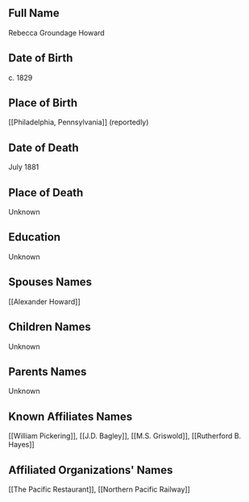 ## Full Name
Rebecca Groundage Howard

## Date of Birth
c. 1829

## Place of Birth
[[Philadelphia, Pennsylvania]] (reportedly)

## Date of Death
July 1881

## Place of Death
Unknown

## Education
Unknown

## Spouses Names
[[Alexander Howard]]

## Children Names
Unknown

## Parents Names
Unknown

## Known Affiliates Names
[[William Pickering]], [[J.D. Bagley]], [[M.S. Griswold]], [[Rutherford B. Hayes]]

## Affiliated Organizations' Names
[[The Pacific Restaurant]], [[Northern Pacific Railway]]

